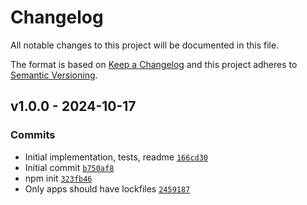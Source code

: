 # Changelog

All notable changes to this project will be documented in this file.

The format is based on [Keep a Changelog](https://keepachangelog.com/en/1.0.0/)
and this project adheres to [Semantic Versioning](https://semver.org/spec/v2.0.0.html).

## v1.0.0 - 2024-10-17

### Commits

- Initial implementation, tests, readme [`166cd30`](https://github.com/es-shims/Error.isError/commit/166cd303b6ae937a27f02186087bdf32b747633a)
- Initial commit [`b750af8`](https://github.com/es-shims/Error.isError/commit/b750af884cbbc5e65abf7f94e12ff5bf06a76a74)
- npm init [`323fb46`](https://github.com/es-shims/Error.isError/commit/323fb46a93341c284a845f0abdf0506f7d1719a2)
- Only apps should have lockfiles [`2459187`](https://github.com/es-shims/Error.isError/commit/2459187e380ebd77d29f1665fb1a25f296e14ba7)
